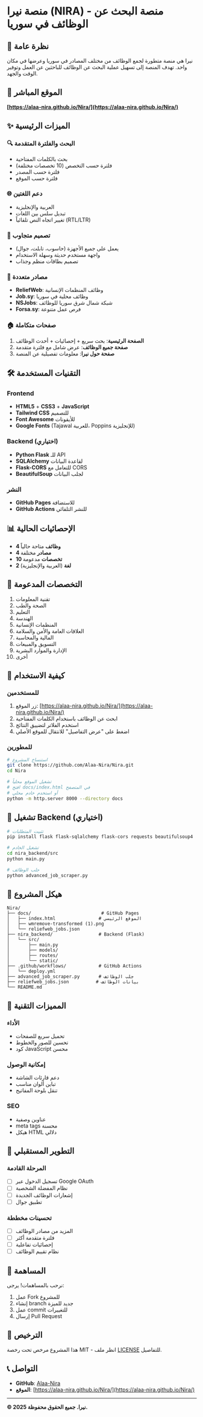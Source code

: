 # منصة نيرا (NIRA) - منصة البحث عن الوظائف في سوريا

## 🌟 نظرة عامة

نيرا هي منصة متطورة لجمع الوظائف من مختلف المصادر في سوريا وعرضها في مكان واحد. تهدف المنصة إلى تسهيل عملية البحث عن الوظائف للباحثين عن العمل وتوفير الوقت والجهد.

## 🚀 الموقع المباشر

**[https://alaa-nira.github.io/Nira/](https://alaa-nira.github.io/Nira/)**

## ✨ الميزات الرئيسية

### 🔍 البحث والفلترة المتقدمة
- بحث بالكلمات المفتاحية
- فلترة حسب التخصص (10 تخصصات مختلفة)
- فلترة حسب المصدر
- فلترة حسب الموقع

### 🌐 دعم اللغتين
- العربية والإنجليزية
- تبديل سلس بين اللغات
- تغيير اتجاه النص تلقائياً (RTL/LTR)

### 📱 تصميم متجاوب
- يعمل على جميع الأجهزة (حاسوب، تابلت، جوال)
- واجهة مستخدم حديثة وسهلة الاستخدام
- تصميم بطاقات منظم وجذاب

### 🔗 مصادر متعددة
- **ReliefWeb**: وظائف المنظمات الإنسانية
- **Job.sy**: وظائف محلية في سوريا
- **NSJobs**: شبكة شمال شرق سوريا للوظائف
- **Forsa.sy**: فرص عمل متنوعة

### 🏠 صفحات متكاملة
1. **الصفحة الرئيسية**: بحث سريع + إحصائيات + أحدث الوظائف
2. **صفحة جميع الوظائف**: عرض شامل مع فلترة متقدمة
3. **صفحة حول نيرا**: معلومات تفصيلية عن المنصة

## 🛠️ التقنيات المستخدمة

### Frontend
- **HTML5** + **CSS3** + **JavaScript**
- **Tailwind CSS** للتصميم
- **Font Awesome** للأيقونات
- **Google Fonts** (Tajawal للعربية، Poppins للإنجليزية)

### Backend (اختياري)
- **Python Flask** للـ API
- **SQLAlchemy** لقاعدة البيانات
- **Flask-CORS** للتعامل مع CORS
- **BeautifulSoup** لجلب البيانات

### النشر
- **GitHub Pages** للاستضافة
- **GitHub Actions** للنشر التلقائي

## 📊 الإحصائيات الحالية

- **4 وظائف** متاحة حالياً
- **4 مصادر** مختلفة
- **10 تخصصات** مدعومة
- **2 لغة** (العربية والإنجليزية)

## 🎯 التخصصات المدعومة

1. تقنية المعلومات
2. الصحة والطب
3. التعليم
4. الهندسة
5. المنظمات الإنسانية
6. العلاقات العامة والأمن والسلامة
7. المالية والمحاسبة
8. التسويق والمبيعات
9. الإدارة والموارد البشرية
10. أخرى

## 🚀 كيفية الاستخدام

### للمستخدمين
1. زر الموقع: [https://alaa-nira.github.io/Nira/](https://alaa-nira.github.io/Nira/)
2. ابحث عن الوظائف باستخدام الكلمات المفتاحية
3. استخدم الفلاتر لتضييق النتائج
4. اضغط على "عرض التفاصيل" للانتقال للموقع الأصلي

### للمطورين
```bash
# استنساخ المشروع
git clone https://github.com/Alaa-Nira/Nira.git
cd Nira

# تشغيل الموقع محلياً
# افتح docs/index.html في المتصفح
# أو استخدم خادم محلي
python -m http.server 8000 --directory docs
```

## 🔧 تشغيل Backend (اختياري)

```bash
# تثبيت المتطلبات
pip install flask flask-sqlalchemy flask-cors requests beautifulsoup4

# تشغيل الخادم
cd nira_backend/src
python main.py

# جلب الوظائف
python advanced_job_scraper.py
```

## 📁 هيكل المشروع

```
Nira/
├── docs/                          # GitHub Pages
│   ├── index.html                # الموقع الرئيسي
│   ├── wmremove-transformed (1).png
│   └── reliefweb_jobs.json
├── nira_backend/                 # Backend (Flask)
│   └── src/
│       ├── main.py
│       ├── models/
│       ├── routes/
│       └── static/
├── .github/workflows/            # GitHub Actions
│   └── deploy.yml
├── advanced_job_scraper.py       # جلب الوظائف
├── reliefweb_jobs.json          # بيانات الوظائف
└── README.md
```

## 🌟 المميزات التقنية

### الأداء
- تحميل سريع للصفحات
- تحسين للصور والخطوط
- كود JavaScript محسن

### إمكانية الوصول
- دعم قارئات الشاشة
- تباين ألوان مناسب
- تنقل بلوحة المفاتيح

### SEO
- عناوين وصفية
- meta tags محسنة
- هيكل HTML دلالي

## 🔮 التطوير المستقبلي

### المرحلة القادمة
- [ ] تسجيل الدخول عبر Google OAuth
- [ ] نظام المفضلة الشخصية
- [ ] إشعارات الوظائف الجديدة
- [ ] تطبيق جوال

### تحسينات مخططة
- [ ] المزيد من مصادر الوظائف
- [ ] فلترة متقدمة أكثر
- [ ] إحصائيات تفاعلية
- [ ] نظام تقييم الوظائف

## 🤝 المساهمة

نرحب بالمساهمات! يرجى:

1. عمل Fork للمشروع
2. إنشاء branch جديد للميزة
3. عمل commit للتغييرات
4. إرسال Pull Request

## 📄 الترخيص

هذا المشروع مرخص تحت رخصة MIT - انظر ملف [LICENSE](LICENSE) للتفاصيل.

## 📞 التواصل

- **GitHub**: [Alaa-Nira](https://github.com/Alaa-Nira)
- **الموقع**: [https://alaa-nira.github.io/Nira/](https://alaa-nira.github.io/Nira/)

---

**© 2025 نيرا. جميع الحقوق محفوظة.**

